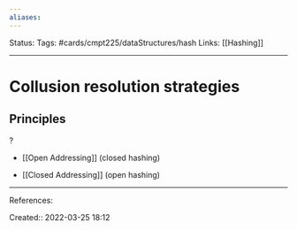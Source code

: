 ```yaml
---
aliases:
---
```

Status:
Tags: #cards/cmpt225/dataStructures/hash
Links: [[Hashing]]
___

# Collusion resolution strategies

## Principles
?
- [[Open Addressing]] (closed hashing)

- [[Closed Addressing]] (open hashing)
___
References:

Created:: 2022-03-25 18:12
